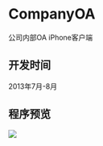 CompanyOA
=========

公司内部OA iPhone客户端

<h2>开发时间</h2>
<p>2013年7月-8月</p>

<h2>程序预览</h2>
<p><img src="http://photo.weibo.com/1841185175/wbphotos/large/mid/3613390800481436/pid/6dbe4197gw1e7t593phrej211s0regrz" /></p>
